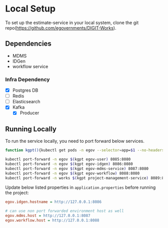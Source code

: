 # Local Setup

To set up the estimate-service in your local system, clone the git repo(https://github.com/egovernments/DIGIT-Works).

## Dependencies

- MDMS
- IDGen
- workflow service


### Infra Dependency

- [X] Postgres DB
- [ ] Redis
- [ ] Elasticsearch
- [X] Kafka
  - [X] Producer

## Running Locally

To run the service locally, you need to port forward below services.

```bash
function kgpt(){kubectl get pods -n egov --selector=app=$1 --no-headers=true | head -n1 | awk '{print $1}'}

kubectl port-forward -n egov $(kgpt egov-user) 8085:8080
kubectl port-forward -n egov $(kgpt egov-idgen) 8086:8080
kubectl port-forward -n egov $(kgpt egov-mdms-service) 8087:8080
kubectl port-forward -n egov $(kgpt egov-workflow) 8088:8080
kubectl port-forward -n works $(kgpt project-management-service) 8089:8080
``` 

Update below listed properties in `application.properties` before running the project:

```ini
egov.idgen.hostname = http://127.0.0.1:8086

# can use non port forwarded environment host as well
egov.mdms.host = http://127.0.0.1:8087
egov.workflow.host = http://127.0.0.1:8088
```
